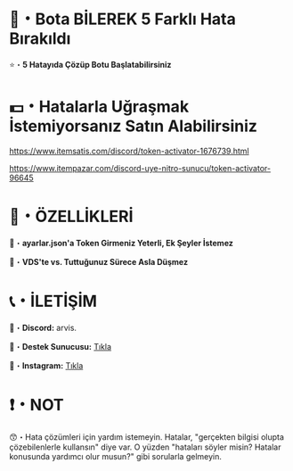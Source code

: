 # 🤖・Bota BİLEREK 5 Farklı Hata Bırakıldı
⭐・**5 Hatayıda Çözüp Botu Başlatabilirsiniz**
# 
#

# 💵・Hatalarla Uğraşmak İstemiyorsanız Satın Alabilirsiniz
https://www.itemsatis.com/discord/token-activator-1676739.html

https://www.itempazar.com/discord-uye-nitro-sunucu/token-activator-96645
# 
#

# 📝・ÖZELLİKLERİ
🎄・**ayarlar.json'a Token Girmeniz Yeterli, Ek Şeyler İstemez**

🎄・**VDS'te vs. Tuttuğunuz Sürece Asla Düşmez**
#
#

# 📞・İLETİŞİM
💙・**Discord:** arvis.

🔗・**Destek Sunucusu:** [Tıkla](https://discord.gg/3AfAFE5qYg)

💜・**Instagram:** [Tıkla](https://www.instagram.com/arvis_here/)
#
#

# ❗・NOT
😙・Hata çözümleri için yardım istemeyin. Hatalar, "gerçekten bilgisi olupta çözebilenlerle kullansın" diye var. O yüzden "hataları söyler misin? Hatalar konusunda yardımcı olur musun?" gibi sorularla gelmeyin.
